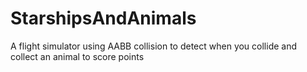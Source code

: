 # StarshipsAndAnimals
A flight simulator using AABB collision to detect when you collide and collect an animal to score points
